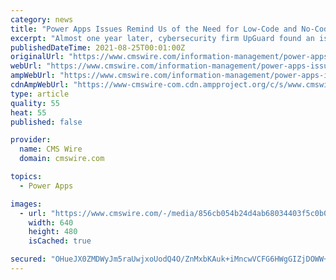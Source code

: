 ```yaml
---
category: news
title: "Power Apps Issues Remind Us of the Need for Low-Code and No-Code Governance"
excerpt: "Almost one year later, cybersecurity firm UpGuard found an issue with default permissions in the Microsoft Power Apps environment which resulted in the exposure of upwards of 38 million records online. To be clear, the vulnerability wasn't inherent in the ..."
publishedDateTime: 2021-08-25T00:01:00Z
originalUrl: "https://www.cmswire.com/information-management/power-apps-issues-remind-us-of-the-need-for-low-code-and-no-code-governance/"
webUrl: "https://www.cmswire.com/information-management/power-apps-issues-remind-us-of-the-need-for-low-code-and-no-code-governance/"
ampWebUrl: "https://www.cmswire.com/information-management/power-apps-issues-remind-us-of-the-need-for-low-code-and-no-code-governance/amp/"
cdnAmpWebUrl: "https://www-cmswire-com.cdn.ampproject.org/c/s/www.cmswire.com/information-management/power-apps-issues-remind-us-of-the-need-for-low-code-and-no-code-governance/amp/"
type: article
quality: 55
heat: 55
published: false

provider:
  name: CMS Wire
  domain: cmswire.com

topics:
  - Power Apps

images:
  - url: "https://www.cmswire.com/-/media/856cb054b24d4ab68034403f5c0b0a1c.ashx?mw=1024"
    width: 640
    height: 480
    isCached: true

secured: "OHueJX0ZMDWyJm5raUwjxoUodQ4O/ZnMxbKAuk+iMncwVCFG6HWgGIZjDOWW+e60wubtM2T/rnpz3zccAtgkLIBwFecouIyCelLulGSTwdyNIuClfDc7H4qFtH5znoePhx+iPIWbrZn76qcvxedeC6uzd6UC8qn8oo5Z8Zs3MDADtPNF4Y/0qwjYyRgZrxPAPzQlSCzSjsteph5VwQtlFmSy956GLqU8apjlK2Q+1x4BYjoaPQAtHRNbYCx1szD2y9BU4XAq1vdJDKMOe3eN4+AgZmCvwUJZThySjVFwRmOxnGUAx95BZhHiAlaihbJqcR8+LIxsP6gqWJo5gZttSkAyQXDHsmF5+JqKv5nJWjM=;aJiILfze1XOeFF5VLFu2WQ=="
---
```



